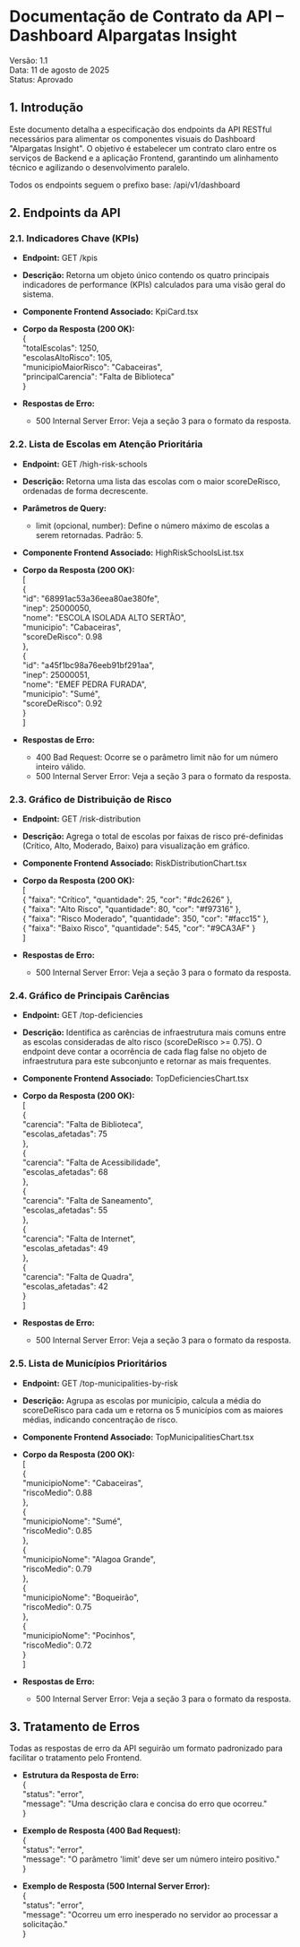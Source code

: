 # **Documentação de Contrato da API – Dashboard Alpargatas Insight**

Versão: 1.1  
Data: 11 de agosto de 2025  
Status: Aprovado

## **1\. Introdução**

Este documento detalha a especificação dos endpoints da API RESTful necessários para alimentar os componentes visuais do Dashboard "Alpargatas Insight". O objetivo é estabelecer um contrato claro entre os serviços de Backend e a aplicação Frontend, garantindo um alinhamento técnico e agilizando o desenvolvimento paralelo.

Todos os endpoints seguem o prefixo base: /api/v1/dashboard

## **2\. Endpoints da API**

### **2.1. Indicadores Chave (KPIs)**

* **Endpoint:** GET /kpis  
* **Descrição:** Retorna um objeto único contendo os quatro principais indicadores de performance (KPIs) calculados para uma visão geral do sistema.  
* **Componente Frontend Associado:** KpiCard.tsx  
* **Corpo da Resposta (200 OK):**  
  {  
    "totalEscolas": 1250,  
    "escolasAltoRisco": 105,  
    "municipioMaiorRisco": "Cabaceiras",  
    "principalCarencia": "Falta de Biblioteca"  
  }

* **Respostas de Erro:**  
  * 500 Internal Server Error: Veja a seção 3 para o formato da resposta.

### **2.2. Lista de Escolas em Atenção Prioritária**

* **Endpoint:** GET /high-risk-schools  
* **Descrição:** Retorna uma lista das escolas com o maior scoreDeRisco, ordenadas de forma decrescente.  
* **Parâmetros de Query:**  
  * limit (opcional, number): Define o número máximo de escolas a serem retornadas. Padrão: 5\.  
* **Componente Frontend Associado:** HighRiskSchoolsList.tsx  
* **Corpo da Resposta (200 OK):**  
  \[  
    {  
      "id": "68991ac53a36eea80ae380fe",  
      "inep": 25000050,  
      "nome": "ESCOLA ISOLADA ALTO SERTÃO",  
      "municipio": "Cabaceiras",  
      "scoreDeRisco": 0.98  
    },  
    {  
      "id": "a45f1bc98a76eeb91bf291aa",  
      "inep": 25000051,  
      "nome": "EMEF PEDRA FURADA",  
      "municipio": "Sumé",  
      "scoreDeRisco": 0.92  
    }  
  \]

* **Respostas de Erro:**  
  * 400 Bad Request: Ocorre se o parâmetro limit não for um número inteiro válido.  
  * 500 Internal Server Error: Veja a seção 3 para o formato da resposta.

### **2.3. Gráfico de Distribuição de Risco**

* **Endpoint:** GET /risk-distribution  
* **Descrição:** Agrega o total de escolas por faixas de risco pré-definidas (Crítico, Alto, Moderado, Baixo) para visualização em gráfico.  
* **Componente Frontend Associado:** RiskDistributionChart.tsx  
* **Corpo da Resposta (200 OK):**  
  \[  
    { "faixa": "Crítico", "quantidade": 25, "cor": "\#dc2626" },  
    { "faixa": "Alto Risco", "quantidade": 80, "cor": "\#f97316" },  
    { "faixa": "Risco Moderado", "quantidade": 350, "cor": "\#facc15" },  
    { "faixa": "Baixo Risco", "quantidade": 545, "cor": "\#9CA3AF" }  
  \]

* **Respostas de Erro:**  
  * 500 Internal Server Error: Veja a seção 3 para o formato da resposta.

### **2.4. Gráfico de Principais Carências**

* **Endpoint:** GET /top-deficiencies  
* **Descrição:** Identifica as carências de infraestrutura mais comuns entre as escolas consideradas de alto risco (scoreDeRisco \>= 0.75). O endpoint deve contar a ocorrência de cada flag false no objeto de infraestrutura para este subconjunto e retornar as mais frequentes.  
* **Componente Frontend Associado:** TopDeficienciesChart.tsx  
* **Corpo da Resposta (200 OK):**  
  \[  
    {  
      "carencia": "Falta de Biblioteca",  
      "escolas\_afetadas": 75  
    },  
    {  
      "carencia": "Falta de Acessibilidade",  
      "escolas\_afetadas": 68  
    },  
    {  
      "carencia": "Falta de Saneamento",  
      "escolas\_afetadas": 55  
    },  
    {  
      "carencia": "Falta de Internet",  
      "escolas\_afetadas": 49  
    },  
    {  
      "carencia": "Falta de Quadra",  
      "escolas\_afetadas": 42  
    }  
  \]

* **Respostas de Erro:**  
  * 500 Internal Server Error: Veja a seção 3 para o formato da resposta.

### **2.5. Lista de Municípios Prioritários**

* **Endpoint:** GET /top-municipalities-by-risk  
* **Descrição:** Agrupa as escolas por município, calcula a média do scoreDeRisco para cada um e retorna os 5 municípios com as maiores médias, indicando concentração de risco.  
* **Componente Frontend Associado:** TopMunicipalitiesChart.tsx  
* **Corpo da Resposta (200 OK):**  
  \[  
    {  
      "municipioNome": "Cabaceiras",  
      "riscoMedio": 0.88  
    },  
    {  
      "municipioNome": "Sumé",  
      "riscoMedio": 0.85  
    },  
    {  
      "municipioNome": "Alagoa Grande",  
      "riscoMedio": 0.79  
    },  
    {  
      "municipioNome": "Boqueirão",  
      "riscoMedio": 0.75  
    },  
    {  
      "municipioNome": "Pocinhos",  
      "riscoMedio": 0.72  
    }  
  \]

* **Respostas de Erro:**  
  * 500 Internal Server Error: Veja a seção 3 para o formato da resposta.

## **3\. Tratamento de Erros**

Todas as respostas de erro da API seguirão um formato padronizado para facilitar o tratamento pelo Frontend.

* **Estrutura da Resposta de Erro:**  
  {  
    "status": "error",  
    "message": "Uma descrição clara e concisa do erro que ocorreu."  
  }

* **Exemplo de Resposta (400 Bad Request):**  
  {  
    "status": "error",  
    "message": "O parâmetro 'limit' deve ser um número inteiro positivo."  
  }

* **Exemplo de Resposta (500 Internal Server Error):**  
  {  
    "status": "error",  
    "message": "Ocorreu um erro inesperado no servidor ao processar a solicitação."  
  }  
